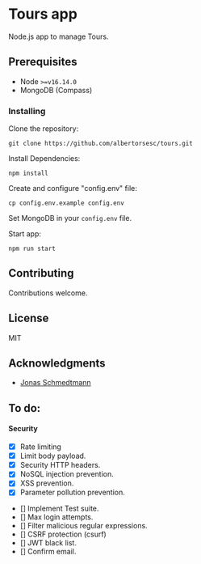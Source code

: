 # Tours app

Node.js app to manage Tours.

## Prerequisites

- Node `>=v16.14.0`
- MongoDB (Compass)

### Installing

Clone the repository:

`git clone https://github.com/albertorsesc/tours.git`

Install Dependencies:

`npm install`

Create and configure "config.env" file:

`cp config.env.example config.env`

Set MongoDB in your `config.env` file.

Start app:

`npm run start`

## Contributing

Contributions welcome.

## License

MIT

## Acknowledgments

  - [Jonas Schmedtmann](https://twitter.com/jonasschmedtman)

## To do:

#### Security

* [x] Rate limiting
* [x] Limit body payload.
* [x] Security HTTP headers.
* [x] NoSQL injection prevention.
* [x] XSS prevention.
* [x] Parameter pollution prevention.
* [] Implement Test suite.
* [] Max login attempts.
* [] Filter malicious regular expressions.
* [] CSRF protection (csurf)
* [] JWT black list.
* [] Confirm email.